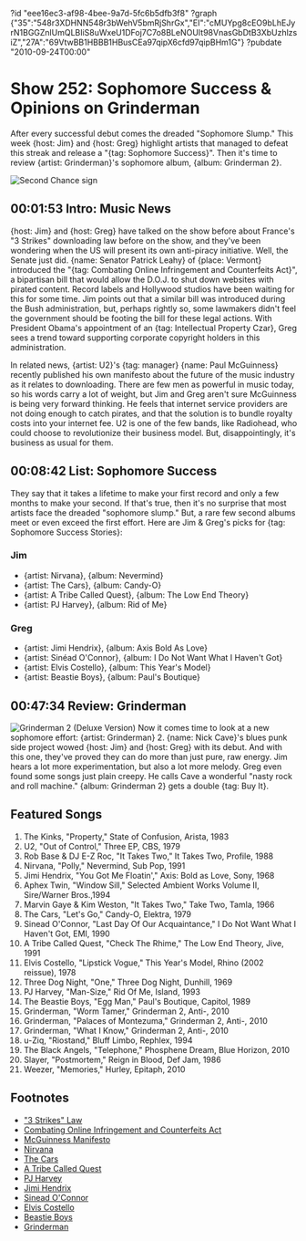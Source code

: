 ?id "eee16ec3-af98-4bee-9a7d-5fc6b5dfb3f8"
?graph {"35":"548r3XDHNN548r3bWehV5bmRjShrGx","EI":"cMUYpg8cEO9bLhEJyrN1BGGZnlUmQLBIiS8uWxeU1DFoj7C7o8BLeNOUIt98VnasGbDtB3XbUzhlzsiZ","27A":"69VtwBB1HBBB1HBusCEa97qipX6cfd97qipBHm1G"}
?pubdate "2010-09-24T00:00"

# Show 252: Sophomore Success & Opinions on Grinderman
After every successful debut comes the dreaded "Sophomore Slump." This week {host: Jim} and {host: Greg} highlight artists that managed to defeat this streak and release a "{tag: Sophomore Success}". Then it's time to review {artist: Grinderman}'s sophomore album, {album: Grinderman 2}.

![Second Chance sign](https://static.soundopinions.org/images/2010/secondchance.jpg)

## 00:01:53 Intro: Music News
{host: Jim} and {host: Greg} have talked on the show before about France's "3 Strikes" downloading law before on the show, and they've been wondering when the US will present its own anti-piracy initiative. Well, the Senate just did. {name: Senator Patrick Leahy} of {place: Vermont} introduced the "{tag: Combating Online Infringement and Counterfeits Act}", a bipartisan bill that would allow the D.O.J. to shut down websites with pirated content. Record labels and Hollywood studios have been waiting for this for some time. Jim points out that a similar bill was introduced during the Bush administration, but, perhaps rightly so, some lawmakers didn't feel the government should be footing the bill for these legal actions. With President Obama's appointment of an {tag: Intellectual Property Czar}, Greg sees a trend toward supporting corporate copyright holders in this administration.

In related news, {artist: U2}'s {tag: manager} {name: Paul McGuinness} recently published his own manifesto about the future of the music industry as it relates to downloading. There are few men as powerful in music today, so his words carry a lot of weight, but Jim and Greg aren't sure McGuinness is being very forward thinking. He feels that internet service providers are not doing enough to catch pirates, and that the solution is to bundle royalty costs into your internet fee. U2 is one of the few bands, like Radiohead, who could choose to revolutionize their business model. But, disappointingly, it's business as usual for them.

## 00:08:42 List: Sophomore Success
They say that it takes a lifetime to make your first record and only a few months to make your second. If that's true, then it's no surprise that most artists face the dreaded "sophomore slump." But, a rare few second albums meet or even exceed the first effort. Here are Jim & Greg's picks for {tag: Sophomore Success Stories}:

### Jim
- {artist: Nirvana}, {album: Nevermind}
- {artist: The Cars}, {album: Candy-O}
- {artist: A Tribe Called Quest}, {album: The Low End Theory}
- {artist: PJ Harvey}, {album: Rid of Me}

### Greg
- {artist: Jimi Hendrix}, {album: Axis Bold As Love}
- {artist: Sinéad O'Connor}, {album: I Do Not Want What I Haven't Got}
- {artist: Elvis Costello}, {album: This Year's Model}
- {artist: Beastie Boys}, {album: Paul's Boutique}

## 00:47:34 Review: Grinderman
![Grinderman 2 (Deluxe Version)](https://static.soundopinions.org/assets/252/27A0.jpg)
Now it comes time to look at a new sophomore effort: {artist: Grinderman} 2. {name: Nick Cave}'s blues punk side project wowed {host: Jim} and {host: Greg} with its debut. And with this one, they've proved they can do more than just pure, raw energy. Jim hears a lot more experimentation, but also a lot more melody. Greg even found some songs just plain creepy. He calls Cave a wonderful "nasty rock and roll machine." {album: Grinderman 2} gets a double {tag: Buy It}.


## Featured Songs
1. The Kinks, "Property," State of Confusion, Arista, 1983
2. U2, "Out of Control," Three EP, CBS, 1979
3. Rob Base & DJ E-Z Roc, "It Takes Two," It Takes Two, Profile, 1988
4. Nirvana, "Polly," Nevermind, Sub Pop, 1991
5. Jimi Hendrix, "You Got Me Floatin'," Axis: Bold as Love, Sony, 1968
6. Aphex Twin, "Window Sill," Selected Ambient Works Volume II, Sire/Warner Bros.,1994
7. Marvin Gaye & Kim Weston, "It Takes Two," Take Two, Tamla, 1966
8. The Cars, "Let's Go," Candy-O, Elektra, 1979
9. Sinead O'Connor, "Last Day Of Our Acquaintance," I Do Not Want What I Haven't Got, EMI, 1990
10. A Tribe Called Quest, "Check The Rhime," The Low End Theory, Jive, 1991
11. Elvis Costello, "Lipstick Vogue," This Year's Model, Rhino (2002 reissue), 1978
12. Three Dog Night, "One," Three Dog Night, Dunhill, 1969
13. PJ Harvey, "Man-Size," Rid Of Me, Island, 1993
14. The Beastie Boys, "Egg Man," Paul's Boutique, Capitol, 1989
15. Grinderman, "Worm Tamer," Grinderman 2, Anti-, 2010 
16. Grinderman, "Palaces of Montezuma," Grinderman 2, Anti-, 2010
17. Grinderman, "What I Know," Grinderman 2, Anti-, 2010
18. u-Ziq, "Riostand," Bluff Limbo, Rephlex, 1994
19. The Black Angels, "Telephone," Phosphene Dream, Blue Horizon, 2010
20. Slayer, "Postmortem," Reign in Blood, Def Jam, 1986
21. Weezer, "Memories," Hurley, Epitaph, 2010

## Footnotes
- ["3 Strikes" Law](http://www.musicweek.com/news/read/frances-three-strikes-law-goes-into-action/043657)
- [Combating Online Infringement and Counterfeits Act](https://www.govtrack.us/congress/bills/111/s3804)
- [McGuinness Manifesto](http://www.gq-magazine.co.uk/entertainment/articles/2010-08/13/gq-music-paul-mcguinness-on-music-piracy)
- [Nirvana](http://www.nirvana.com/)
- [The Cars](http://thecars.org/)
- [A Tribe Called Quest](http://atribecalledquest.com/html/)
- [PJ Harvey](http://www.pjharvey.net/)
- [Jimi Hendrix](http://www.jimihendrix.com/us/home)
- [Sinead O'Connor](http://www.sineadoconnor.com/)
- [Elvis Costello](http://www.elviscostello.com/)
- [Beastie Boys](http://www.beastieboys.com/)
- [Grinderman](http://www.grinderman.com/)
